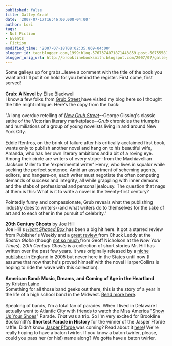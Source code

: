 ```yaml
---
published: false
title: Galley Grab!
date: '2007-07-17T16:46:00.000-04:00'
author: Lori
tags:
- Not Fiction
- Events
- Fiction
modified_time: '2007-07-18T08:02:35.869-04:00'
blogger_id: tag:blogger.com,1999:blog-5767374071871443859.post-507555874380362922
blogger_orig_url: http://brooklinebooksmith.blogspot.com/2007/07/galley-grab.html
---
```


Some galleys up for grabs...leave a comment with the title of the book you want and I'll put it on hold for you behind the register. First come, first served!<br /><br /><strong>Grub: A Novel</strong> by Elise Blackwell<br />I know a few folks from <a href="http://www.grubstreet.org/">Grub Street </a>have visited my blog here so I thought the title might intrigue. Here's the copy from the back:<br /><br />"A long overdue retelling of <em><a href="http://brookline.booksense.com/NASApp/store/Product?s=showproduct&isbn=9780192836588">New Grub Street</a></em>--George Gissing's classic satire of the Victorian literary marketplace--<em>Grub</em> chronicles the triumphs and humiliations of a group of young novelists living in and around New York City.<br /><br />Eddie Renfros, on the brink of failure after his critically acclaimed first book, wants only to publish another novel and hang on to his beautiful wife, Amanda, who has her own literary ambitions and a bit of a roving eye. Among their circle are writers of every stripe--from the Machiavellian Jackson Miller to the 'experimental writer' Henry, who lives in squalor while seeking the perfect sentence. Amid an assortment of scheming agents, editors, and hangers-on, each writer must negotiate the often competing demands of success and integrity, all while grappling with inner demons and the stabs of professional and personal jealousy. The question that nags at them is this: What is it to write a novel in the twenty-first century?<br /><br />Pointedly funny and compassionate, Grub reveals what the publishing industry does to writers--and what writers do to themselves for the sake of art and to each other in the pursuit of celebrity."<br /><br /><strong>20th Century Ghosts</strong> by Joe Hill<br />Joe Hill's <a href="http://brookline.booksense.com/NASApp/store/Product?s=showproduct&amp;isbn=9780061147937"><em>Heart Shaped Box</em> </a>has been a big hit here. It got a starred review from Publisher's Weekly and a <a href="http://www.boston.com/ae/books/articles/2007/04/05/hills_heart_shaped_box_guaranteed_to_keep_you_up_at_night/">great review </a>from Chuck Leddy at the <em>Boston Globe</em> (though <a href="http://www.nytimes.com/2007/02/11/books/review/Nicholson.t.html?ex=1184817600&en=16bc1b441c879d29&amp;ei=5070">not so much </a>from Geoff Nicholson at the <em>New York Times</em>). <em>20th Century Ghosts</em> is a collection of short stories Mr. Hill has written over the past few years. It was originally released by a <a href="http://www.pspublishing.co.uk/">niche publisher </a>in England in 2005 but never here in the States until now (I assume that now that he's proved himself with the novel HarperCollins is hoping to ride the wave with this collection).<br /><br /><strong>American Band: Music, Dreams, and Coming of Age in the Heartland</strong><br />by Kristen Laine<br />Something for all those band geeks out there, this is the story of a year in the life of a high school band in the Midwest. <a href="http://brookline.booksense.com/NASApp/store/Product?s=showproduct&isbn=9781592403196">Read more here</a>.<br /><br />Speaking of bands, I'm a total fan of parades. When I lived in Delaware I actually went to Atlantic City with friends to watch the Miss America "<a href="http://www.missamerica.org/newsletter/latesummer2002/shoes.asp">Show Us Your Shoes</a>" Parade. <em>That</em> was a trip. So I'm very excited for Brookline Booksmith's <strong>Shortest Parade in History</strong> for the winner of the Jasper Fforde raffle. Didn't know <a href="http://brookline.booksense.com/NASApp/store/Search?s=results&amp;initiate=yes&fromauthor=yes&amp;author=5561230">Jasper Fforde </a>was coming? Read about it <a href="http://brooklinebooksmith.com/Events/MainEvent.html">here</a>! We're really hoping to have a baton twirler. If you know a baton twirler, please, could you pass her (or his!) name along? We gotta have a baton twirler.